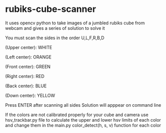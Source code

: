 # rubiks-cube-scanner
It uses opencv python to take images of a jumbled rubiks cube from webcam and gives a series of solution to solve it

You must scan the sides in the order U,L,F,R,B,D

(Upper center): WHITE

(Left center): ORANGE

(Front center): GREEN

(Right center): RED

(Back center): BLUE

(Down center): YELLOW

Press ENTER after scanning all sides
Solution will apppear on command line

If the colors are not calibrated properly for your cube and camera use hsv_trackbar.py file 
to calculate the upper and lower hsv limits of each color and change them in the main.py
color_detect(h, s, v) function for each color
